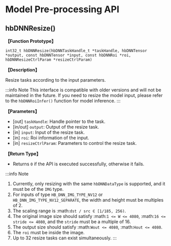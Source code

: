 # Model Pre-processing API

## hbDNNResize()

**【Function Prototype】**

``int32_t hbDNNResize(hbDNNTaskHandle_t *taskHandle, hbDNNTensor *output, const hbDNNTensor *input, const hbDNNRoi *roi, hbDNNResizeCtrlParam *resizeCtrlParam)``

**【Description】**

Resize tasks according to the input parameters.

:::info Note
  This interface is compatible with older versions and will not be maintained in the future. If you need to resize the model input, please refer to the ``hbDNNRoiInfer()`` function for model inference.
:::

**【Parameters】**

- [out] ``taskHandle``: Handle pointer to the task.
- [in/out] ``output``: Output of the resize task.
- [in] ``input``: Input of the resize task.
- [in] ``roi``: Roi information of the input.
- [in] ``resizeCtrlParam``: Parameters to control the resize task.

**【Return Type】**

- Returns ``0`` if the API is executed successfully, otherwise it fails.

:::info Note

  1. Currently, only resizing with the same ``hbDNNDataType`` is supported, and it must be of the ``IMG`` type.
  2. For inputs of type ``HB_DNN_IMG_TYPE_NV12`` or ``HB_DNN_IMG_TYPE_NV12_SEPARATE``, the width and height must be multiples of 2.
  3. The scaling range is :math:`dst / src ∈ [1/185, 256)`.
  4. The original image size should satisfy :math:`1 <= W <= 4080`, :math:`16 <= stride <= 4080`, and the ``stride`` must be a multiple of 16.
  5. The output size should satisfy :math:`Wout <= 4080`, :math:`Hout <= 4080`.
  6. The ``roi`` must be inside the image.
  7. Up to 32 resize tasks can exist simultaneously.
:::